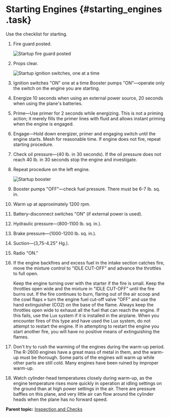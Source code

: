 # Starting Engines {#starting_engines .task}

Use the checklist for starting.

 

 

1.  Fire guard posted.

    ![Startup fire guard posted](../images/startup_fire_guard.png)

2.  Props clear.

    ![Startup ignition switches, one at a time](../images/startup_ignition.png)

3.  Ignition switches "ON" one at a time Booster pumps "ON"—operate only the switch on the engine you are starting.

4.  Energize 10 seconds when using an external power source, 20 seconds when using the plane's batteries.

5.  Prime—Use primer for 2 seconds while energizing. This is not a priming action; it merely fills the primer lines with fluid and allows instant priming when the engine is engaged.

6.  Engage—Hold down energizer, primer and engaging switch until the engine starts. Mesh for reasonable time. If engine does not fire, repeat starting procedure.

7.  Check oil pressure—\(40 lb. in 30 seconds\). If the oil pressure does not reach 40 lb. in 30 seconds stop the engine and investigate.

8.  Repeat procedure on the left engine.

    ![Startup booster](../images/startup_booster.png)

9.  Booster pumps "OFF"—check fuel pressure. There must be 6-7 lb. sq. in.

10. Warm up at approximately 1200 rpm.

11. Battery-disconnect switches "ON" \(if external power is used\).

12. Hydraulic pressure—\(800-1100 lb. sq. in.\).

13. Brake pressure—\(1000-1200 lb. sq. in.\).

14. Suction—\(3,75-4.25" Hg.\).

15. Radio "ON."

16. If the engine backfires and excess fuel in the intake section catches fire, move the mixture control to "IDLE CUT-OFF" and advance the throttles to full open.

    Keep the engine turning over with the starter if the fire is small. Keep the throttles open wide and the mixture in "IDLE CUT-OFF" until the fire burns out. If the fire continues to burn, flaring out of the air scoop and the cowl flaps » turn the engine fuel cut-off valve "OFF" and use the hand extinguisher \(CO2\) on the base of the flame. Always keep the throttles open wide to exhaust all the fuel that can reach the engine. If this fails, use the Lux system if it is installed in the airplane. When you encounter fires of this type and have used the Lux system, do not attempt to restart the engine. If in attempting to restart the engine you start another fire, you will have no positive means of extinguishing the flames.

17. Don't try to rush the warming of the engines during the warm-up period. The R-2600 engines have a great mass of metal in them, and the warm-up must be thorough. Some parts of the engines will warm up while other parts are still cold. Many engines have been ruined by improper warm-up.

18. Watch cylinder-head temperatures closely during warm-up, as the engine temperature rises more quickly in operation at idling settings on the ground than at high power settings in the air. There are pressure baffles on this plane, and very little air can flow around the cylinder heads when the plane has no forward speed.


**Parent topic:** [Inspection and Checks](../topics/inspection_and_checks.md)

